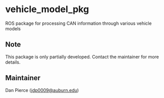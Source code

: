 # vehicle_model_pkg #
ROS package for processing CAN information through various vehicle models

## Note ##
This package is only partially developed. Contact the maintainer for more details.

## Maintainer ##
Dan Pierce (jdp0009@auburn.edu)
